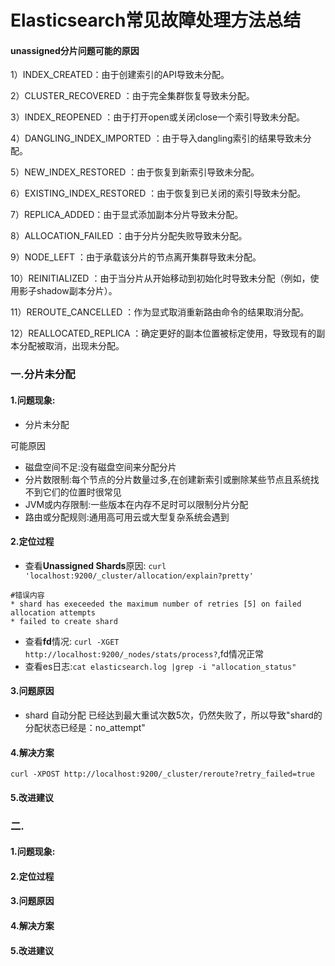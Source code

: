 # Elasticsearch常见故障处理方法总结

#### unassigned分片问题可能的原因

1）INDEX_CREATED：由于创建索引的API导致未分配。

2）CLUSTER_RECOVERED ：由于完全集群恢复导致未分配。

3）INDEX_REOPENED ：由于打开open或关闭close一个索引导致未分配。

4）DANGLING_INDEX_IMPORTED ：由于导入dangling索引的结果导致未分配。

5）NEW_INDEX_RESTORED ：由于恢复到新索引导致未分配。

6）EXISTING_INDEX_RESTORED ：由于恢复到已关闭的索引导致未分配。

7）REPLICA_ADDED：由于显式添加副本分片导致未分配。

8）ALLOCATION_FAILED ：由于分片分配失败导致未分配。

9）NODE_LEFT ：由于承载该分片的节点离开集群导致未分配。

10）REINITIALIZED ：由于当分片从开始移动到初始化时导致未分配（例如，使用影子shadow副本分片）。

11）REROUTE_CANCELLED ：作为显式取消重新路由命令的结果取消分配。

12）REALLOCATED_REPLICA ：确定更好的副本位置被标定使用，导致现有的副本分配被取消，出现未分配。

### 一.分片未分配

#### 1.问题现象:

* 分片未分配

可能原因

* 磁盘空间不足:没有磁盘空间来分配分片
* 分片数限制:每个节点的分片数量过多,在创建新索引或删除某些节点且系统找不到它们的位置时很常见
* JVM或内存限制:一些版本在内存不足时可以限制分片分配
* 路由或分配规则:通用高可用云或大型复杂系统会遇到

#### 2.定位过程

* 查看**Unassigned Shards**原因: `curl 'localhost:9200/_cluster/allocation/explain?pretty'`

```
#错误内容
* shard has execeeded the maximum number of retries [5] on failed allocation attempts
* failed to create shard
```

* 查看**fd**情况: `curl -XGET http://localhost:9200/_nodes/stats/process?`,fd情况正常
* 查看es日志:`cat elasticsearch.log |grep -i "allocation_status"`

#### 3.问题原因

* shard 自动分配 已经达到最大重试次数5次，仍然失败了，所以导致"shard的分配状态已经是：no_attempt"

#### 4.解决方案

`curl -XPOST http://localhost:9200/_cluster/reroute?retry_failed=true`

#### 5.改进建议



### 二.

#### 1.问题现象:



#### 2.定位过程



#### 3.问题原因



#### 4.解决方案



#### 5.改进建议
